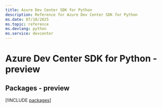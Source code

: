 ```yaml
---
title: Azure Dev Center SDK for Python
description: Reference for Azure Dev Center SDK for Python
ms.date: 07/10/2025
ms.topic: reference
ms.devlang: python
ms.service: devcenter
---
```

# Azure Dev Center SDK for Python - preview
## Packages - preview
[!INCLUDE [packages](dev-center-index.md)]